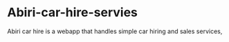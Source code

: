 # Abiri-car-hire-servies
Abiri car hire is a webapp that handles simple car hiring and sales services,
